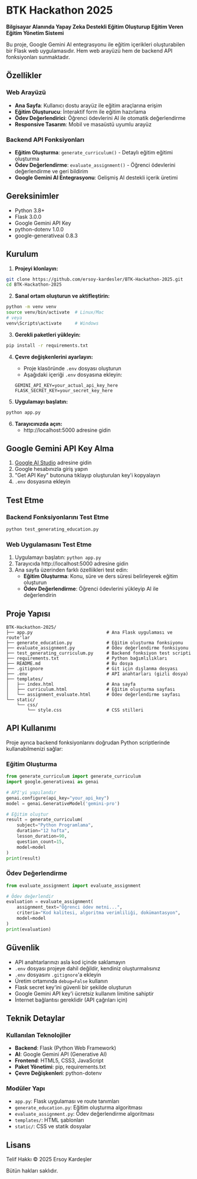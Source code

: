 # BTK Hackathon 2025

**Bilgisayar Alanında Yapay Zeka Destekli Eğitim Oluşturup Eğitim Veren Eğitim Yönetim Sistemi**

Bu proje, Google Gemini AI entegrasyonu ile eğitim içerikleri oluşturabilen bir Flask web uygulamasıdır. Hem web arayüzü hem de backend API fonksiyonları sunmaktadır.

## Özellikler

### Web Arayüzü
- **Ana Sayfa**: Kullanıcı dostu arayüz ile eğitim araçlarına erişim
- **Eğitim Oluşturucu**: İnteraktif form ile eğitim hazırlama
- **Ödev Değerlendirici**: Öğrenci ödevlerini AI ile otomatik değerlendirme
- **Responsive Tasarım**: Mobil ve masaüstü uyumlu arayüz

### Backend API Fonksiyonları
- **Eğitim Oluşturma**: `generate_curriculum()` - Detaylı eğitim eğitimi oluşturma
- **Ödev Değerlendirme**: `evaluate_assignment()` - Öğrenci ödevlerini değerlendirme ve geri bildirim
- **Google Gemini AI Entegrasyonu**: Gelişmiş AI destekli içerik üretimi

## Gereksinimler

- Python 3.8+
- Flask 3.0.0
- Google Gemini API Key
- python-dotenv 1.0.0
- google-generativeai 0.8.3

## Kurulum

1. **Projeyi klonlayın:**
```bash
git clone https://github.com/ersoy-kardesler/BTK-Hackathon-2025.git
cd BTK-Hackathon-2025
```

2. **Sanal ortam oluşturun ve aktifleştirin:**
```bash
python -m venv venv
source venv/bin/activate  # Linux/Mac
# veya
venv\Scripts\activate     # Windows
```

3. **Gerekli paketleri yükleyin:**
```bash
pip install -r requirements.txt
```

4. **Çevre değişkenlerini ayarlayın:**
   - Proje klasöründe `.env` dosyası oluşturun
   - Aşağıdaki içeriği `.env` dosyasına ekleyin:
   ```env
   GEMINI_API_KEY=your_actual_api_key_here
   FLASK_SECRET_KEY=your_secret_key_here
   ```

5. **Uygulamayı başlatın:**
```bash
python app.py
```

6. **Tarayıcınızda açın:**
   - http://localhost:5000 adresine gidin

## Google Gemini API Key Alma

1. [Google AI Studio](https://aistudio.google.com/) adresine gidin
2. Google hesabınızla giriş yapın
3. "Get API Key" butonuna tıklayıp oluşturulan key'i kopyalayın
4. `.env` dosyasına ekleyin

## Test Etme

### Backend Fonksiyonlarını Test Etme
```bash
python test_generating_education.py
```

### Web Uygulamasını Test Etme
1. Uygulamayı başlatın: `python app.py`
2. Tarayıcıda http://localhost:5000 adresine gidin
3. Ana sayfa üzerinden farklı özelliikleri test edin:
   - **Eğitim Oluşturma**: Konu, süre ve ders süresi belirleyerek eğitim oluşturun
   - **Ödev Değerlendirme**: Öğrenci ödevlerini yükleyip AI ile değerlendirin

## Proje Yapısı

```
BTK-Hackathon-2025/
├── app.py                            # Ana Flask uygulaması ve route'lar
├── generate_education.py             # Eğitim oluşturma fonksiyonu
├── evaluate_assignment.py            # Ödev değerlendirme fonksiyonu
├── test_generating_curriculum.py     # Backend fonksiyon test scripti
├── requirements.txt                  # Python bağımlılıkları
├── README.md                         # Bu dosya
├── .gitignore                        # Git için dışlanma dosyası
├── .env                              # API anahtarları (gizli dosya)
├── templates/
│   ├── index.html                    # Ana sayfa
│   ├── curriculum.html               # Eğitim oluşturma sayfası
│   └── assignment_evaluate.html      # Ödev değerlendirme sayfası
└── static/
    └── css/
        └── style.css                 # CSS stilleri
```

## API Kullanımı

Proje ayrıca backend fonksiyonlarını doğrudan Python scriptlerinde kullanabilmenizi sağlar:

### Eğitim Oluşturma
```python
from generate_curriculum import generate_curriculum
import google.generativeai as genai

# API'yi yapılandır
genai.configure(api_key="your_api_key")
model = genai.GenerativeModel('gemini-pro')

# Eğitim oluştur
result = generate_curriculum(
    subject="Python Programlama",
    duration="12 hafta",
    lesson_duration=90,
    question_count=15,
    model=model
)
print(result)
```

### Ödev Değerlendirme
```python
from evaluate_assignment import evaluate_assignment

# Ödev değerlendir
evaluation = evaluate_assignment(
    assignment_text="Öğrenci ödev metni...",
    criteria="Kod kalitesi, algoritma verimliliği, dokümantasyon",
    model=model
)
print(evaluation)
```

## Güvenlik

- API anahtarlarınızı asla kod içinde saklamayın
- `.env` dosyası projeye dahil değildir, kendiniz oluşturmalısınız
- `.env` dosyasını `.gitignore`'a ekleyin
- Üretim ortamında `debug=False` kullanın
- Flask secret key'ini güvenli bir şekilde oluşturun
- Google Gemini API key'i ücretsiz kullanım limitine sahiptir
- İnternet bağlantısı gereklidir (API çağrıları için)

## Teknik Detaylar

### Kullanılan Teknolojiler
- **Backend**: Flask (Python Web Framework)
- **AI**: Google Gemini API (Generative AI)
- **Frontend**: HTML5, CSS3, JavaScript
- **Paket Yönetimi**: pip, requirements.txt
- **Çevre Değişkenleri**: python-dotenv

### Modüler Yapı
- `app.py`: Flask uygulaması ve route tanımları
- `generate_education.py`: Eğitim oluşturma algoritması
- `evaluate_assignment.py`: Ödev değerlendirme algoritması
- `templates/`: HTML şablonları
- `static/`: CSS ve statik dosyalar

## Lisans

Telif Hakkı © 2025 Ersoy Kardeşler

Bütün hakları saklıdır.
